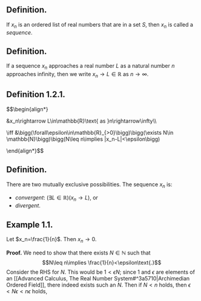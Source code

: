 
## Definition.

If $x_n$ is an ordered list of real numbers that are in a set $S$, then $x_n$ is called a *sequence*.

## Definition.

If a sequence $x_n$ approaches a real number $L$ as a natural number $n$ approaches infinity, then we write $x_n\rightarrow L\in \mathbb{R}\text{ as }n\rightarrow \infty$. 

## Definition 1.2.1.

$$\begin{align*}

&x_n\rightarrow L\in\mathbb{R}\text{ as }n\rightarrow\infty\\\\

\iff &\bigg(\forall\epsilon\in\mathbb{R}_{>0}\bigg)\bigg(\exists N\in \mathbb{N}\bigg)\bigg(N\leq n\implies |x_n-L|<\epsilon\bigg)

\end{align*}$$
## Definition. 

There are two mutually exclusive possibilities. The sequence $x_n$ is:
-  *convergent*: $(\exists L\in\mathbb{R})(x_n\rightarrow L)$, or 
- *divergent*.

## Example 1.1.

Let $x_n=\frac{1}{n}$. Then $x_n\rightarrow 0$.

**Proof.** We need to show that there exists $N\in\mathbb{N}$ such that 
$$N\leq n\implies \frac{1}{n}<\epsilon\text{.}$$
Consider the RHS for $N$. This would be $1<\epsilon N$; since $1$ and $\epsilon$ are elements of an [[Advanced Calculus, The Real Number System#^3a5710|Archimedian Ordered Field]], there indeed exists such an $N$. Then if $N<n$ holds, then $\epsilon<N\epsilon<n\epsilon$ holds, 


